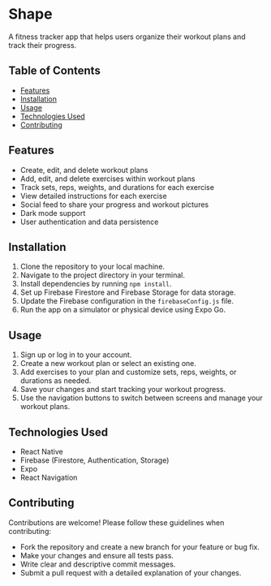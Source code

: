 # Shape

A fitness tracker app that helps users organize their workout plans and track their progress.

## Table of Contents

- [Features](#features)
- [Installation](#installation)
- [Usage](#usage)
- [Technologies Used](#technologies-used)
- [Contributing](#contributing)

## Features

- Create, edit, and delete workout plans
- Add, edit, and delete exercises within workout plans
- Track sets, reps, weights, and durations for each exercise
- View detailed instructions for each exercise
- Social feed to share your progress and workout pictures
- Dark mode support
- User authentication and data persistence

## Installation

1. Clone the repository to your local machine.
2. Navigate to the project directory in your terminal.
3. Install dependencies by running `npm install`.
4. Set up Firebase Firestore and Firebase Storage for data storage.
5. Update the Firebase configuration in the `firebaseConfig.js` file.
6. Run the app on a simulator or physical device using Expo Go.

## Usage

1. Sign up or log in to your account.
2. Create a new workout plan or select an existing one.
3. Add exercises to your plan and customize sets, reps, weights, or durations as needed.
4. Save your changes and start tracking your workout progress.
5. Use the navigation buttons to switch between screens and manage your workout plans.

## Technologies Used

- React Native
- Firebase (Firestore, Authentication, Storage)
- Expo
- React Navigation

## Contributing

Contributions are welcome! Please follow these guidelines when contributing:

- Fork the repository and create a new branch for your feature or bug fix.
- Make your changes and ensure all tests pass.
- Write clear and descriptive commit messages.
- Submit a pull request with a detailed explanation of your changes.
